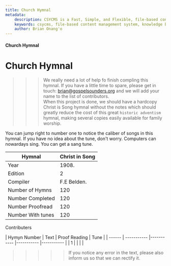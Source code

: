 ```yaml
---
title: Church Hymnal
metadata:
    description: CSYCMS is a Fast, Simple, and Flexible, file-based content management system, knowledge base and static site generator for nodejs. It uses static Markdown files to serve the content which are pulled from public/private repos in github, bitcket, gitlab or any other git repository management service. It runs services that enables it to auto update itself and the content it serves. It follows similar principles to other flat-file CMS platforms, and allows you to use the structure of content files used in the most popular flat file cms but in nodejs. In addition to this, it allows you to host several sites in one instance (installation) of it, and allows you to search across as many of your sites as you please.
    keywords: csycms, file-based content management system, knowledge base, static site generator, nodejs
    author: Brian Onang'o
---
```


#### Church Hymnal

# Church Hymnal

>>> We really need a lot of help fo finish compling this hymnal. If you have a little time to spare, please get in touch: brian@gospelsounders.org and we will add your name to the list of contributors. <br> When this project is done, we should have a hardcopy Christ is Song hymnal without the notes which should greatly reduce the cost of this great ```historic adventism``` hymnal, making several copies easily available for family worship.

You can jump right to number one to notice the caliber of songs in this hymnal. If you have no idea about the tune, don't worry. Computers can nowardays sing. You can get a sang tune.

| Hymnal | Christ in Song |
| ------ | ----------- |
| Year   | 1908. |
| Edition | 2 |
| Compiler    | F.E Belden. |
| Number of Hymns    | 120 |
| Number Completed    | 120 |
| Number Proofread    | 120 |
| Number With tunes    | 120 |



Contributers

| Hymyn Number | Text | Proof Reading | Tune |
| ------ | ----------- |----------- |----------- |----------- |
| 1   |  |  |  |



>>>>> If you notice any error in the text, please also inform us so that we can rectify it.